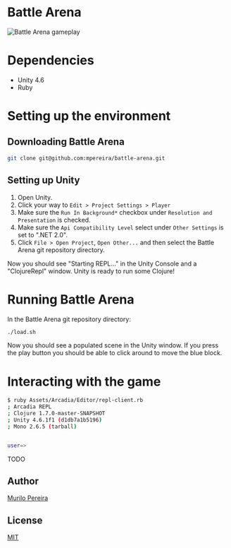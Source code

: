 # Battle Arena

![Battle Arena gameplay](https://www.dropbox.com/s/cnowxhgtf55rzdx/battle-arena-0.gif?raw=1)

# Dependencies

- Unity 4.6
- Ruby

# Setting up the environment

## Downloading Battle Arena

```Bash
git clone git@github.com:mpereira/battle-arena.git
```

## Setting up Unity

1. Open Unity.
2. Click your way to `Edit > Project Settings > Player`
3. Make sure the `Run In Background*` checkbox under `Resolution and
   Presentation` is checked.
4. Make sure the `Api Compatibility Level` select under `Other Settings` is set
   to ".NET 2.0".
5. Click `File > Open Project`,  `Open Other...` and then select the
   Battle Arena git repository directory.

Now you should see "Starting REPL..." in the Unity Console and a "ClojureRepl"
window. Unity is ready to run some Clojure!

# Running Battle Arena

In the Battle Arena git repository directory:

```Bash
./load.sh
```

Now you should see a populated scene in the Unity window. If you press the play
button you should be able to click around to move the blue block.

# Interacting with the game

```Bash
$ ruby Assets/Arcadia/Editor/repl-client.rb
; Arcadia REPL
; Clojure 1.7.0-master-SNAPSHOT
; Unity 4.6.1f1 (d1db7a1b5196)
; Mono 2.6.5 (tarball)


user=>
```

TODO

## Author
   [Murilo Pereira](http://murilopereira.com)

## License
   [MIT](http://opensource.org/licenses/MIT)
